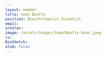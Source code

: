 ```yaml
---
layout: member
title: Sean Beatty
position: Bioinformatics Scientist
email: 
scholar: 
image: /assets/images/team/Beatty-Sean.jpeg
cv: 
BioSketch: 
alum: false
---
```

